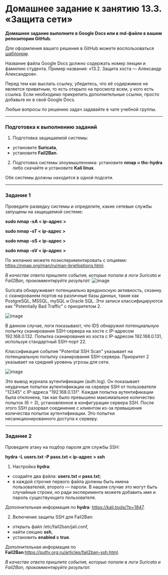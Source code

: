 # Домашнее задание к занятию 13.3. «Защита сети»

**Домашнее задание выполните в Google Docs или в md-файле в вашем репозитории GitHub.** 

Для оформления вашего решения в GitHub можете воспользоваться [шаблоном](https://github.com/netology-code/sys-pattern-homework).

Название файла Google Docs должно содержать номер лекции и фамилию студента. Пример названия: «13.2. Защита хоста — Александр Александров».

Перед тем как выслать ссылку, убедитесь, что её содержимое не является приватным, то есть открыто на просмотр всем, у кого есть ссылка. Если необходимо прикрепить дополнительные ссылки, просто добавьте их в свой Google Docs.

Любые вопросы по решению задач задавайте в чате учебной группы.

------

### Подготовка к выполнению заданий

1. Подготовка защищаемой системы:

- установите **Suricata**,
- установите **Fail2Ban**.

2. Подготовка системы злоумышленника: установите **nmap** и **thc-hydra** либо скачайте и установите **Kali linux**.

Обе системы должны находится в одной подсети.

------

### Задание 1

Проведите разведку системы и определите, какие сетевые службы запущены на защищаемой системе:

**sudo nmap -sA < ip-адрес >**

**sudo nmap -sT < ip-адрес >**

**sudo nmap -sS < ip-адрес >**

**sudo nmap -sV < ip-адрес >**

По желанию можете поэкспериментировать с опциями: https://nmap.org/man/ru/man-briefoptions.html.


*В качестве ответа пришлите события, которые попали в логи Suricata и Fail2Ban, прокомментируйте результат.*
![image](https://github.com/deniskomrakov/databases-hw/assets/121336770/2765f7d5-7863-4f3f-ab6d-b6b6ffbda3df)

Suricata обнаруживает потенциально вредоносную активность, сязанну. с сканированем портов на различные базы данных, такие как PostgreSQL, MSSQL, mySQL и Oracle SQL. Эти записи классифицируются как "Potentially Bad Traffic" с приоритетом 2.

![image](https://github.com/deniskomrakov/databases-hw/assets/121336770/bc3a7907-94bd-4062-8ff7-8b1881910123)

В данном случае, логи показывают, что IDS обнаружил потенциальную попытку сканирования SSH-сервера на хосте с IP-адресом 192.168.0.132. Попытка сканирования из хоста с IP-адресом 192.168.0.131, используя стандартный SSH-порт 22.

Классификация события "Potential SSH Scan" указывает на потенциальную попытку сканирования SSH-сервера. Приоритет 2 указывает на средний уровень угрозы для сети.

![image](https://github.com/deniskomrakov/databases-hw/assets/121336770/bccbcfdc-9ab8-4aac-bea0-541121bd279b)

Это вывод журнала аутентификации (auth.log). Он показывает неудачные попытки аутентификации на сервере SSH от пользователя "12345" с IP-адреса "192.168.0.131". Каждая попытка аутентификации была отклонена, так как было превышено максимальное количество попыток (6 > 3), установленное в конфигурации сервера SSH. После этого SSH разорвал соединение с клиентом из-за превышения количества попыток аутентификации. Это попытки несанкционированного доступа к серверу.

------

### Задание 2

Проведите атаку на подбор пароля для службы SSH:

**hydra -L users.txt -P pass.txt < ip-адрес > ssh**

1. Настройка **hydra**: 
 
 - создайте два файла: **users.txt** и **pass.txt**;
 - в каждой строчке первого файла должны быть имена пользователей, второго — пароли. В нашем случае это могут быть случайные строки, но ради эксперимента можете добавить имя и пароль существующего пользователя.

Дополнительная информация по **hydra**: https://kali.tools/?p=1847.

2. Включение защиты SSH для Fail2Ban:

-  открыть файл /etc/fail2ban/jail.conf,
-  найти секцию **ssh**,
-  установить **enabled**  в **true**.

Дополнительная информация по **Fail2Ban**:https://putty.org.ru/articles/fail2ban-ssh.html.



*В качестве ответа пришлите события, которые попали в логи Suricata и Fail2Ban, прокомментируйте результат.*
